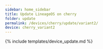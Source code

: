 ```yaml
---
sidebar: home_sidebar
title: Update LineageOS on cherry
folder: update
permalink: /devices/cherry/update/variant2/
device: cherry_variant2
---
```

{% include templates/device_update.md %}
